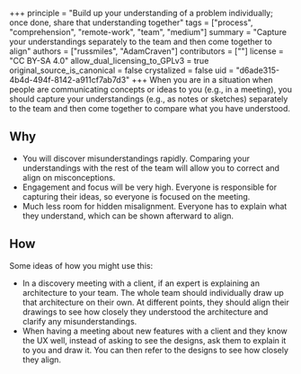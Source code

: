 +++
principle = "Build up your understanding of a problem individually; once done, share that understanding together"
tags = ["process", "comprehension", "remote-work", "team", "medium"]
summary = "Capture your understandings separately to the team and then come together to align"
authors = ["russmiles", "AdamCraven"]
contributors = [""]
license = "CC BY-SA 4.0"
allow_dual_licensing_to_GPLv3 = true
original_source_is_canonical = false
crystalized = false
uid = "d6ade315-4b4d-494f-8142-a911cf7ab7d3"
+++
When you are in a situation when people are communicating concepts or ideas to you (e.g., in a meeting), you should capture your understandings (e.g., as notes or sketches) separately to the team and then come together to compare what you have understood.
 
## Why
 
* You will discover misunderstandings rapidly. Comparing your understandings with the rest of the team will allow you to correct and align on misconceptions.
* Engagement and focus will be very high. Everyone is responsible for capturing their ideas, so everyone is focused on the meeting. 
* Much less room for hidden misalignment. Everyone has to explain what they understand, which can be shown afterward to align. 
 
 
## How

Some ideas of how you might use this:

 
* In a discovery meeting with a client, if an expert is explaining an architecture to your team. The whole team should individually draw up that architecture on their own. At different points, they should align their drawings to see how closely they understood the architecture and clarify any misunderstandings.
* When having a meeting about new features with a client and they know the UX well, instead of asking to see the designs, ask them to explain it to you and draw it. You can then refer to the designs to see how closely they align.
